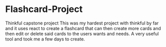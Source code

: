 # Flashcard-Project
Thinkful capstone project
This was my hardest project with thinkful by far and it uses react to create a flashcard that can then create more cards and then edit or delete said cards to the users wants and needs. A very useful tool and took me a few days to create.
